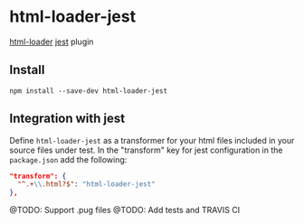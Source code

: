 # html-loader-jest

[html-loader](https://github.com/webpack-contrib/html-loader) [jest](https://github.com/facebook/jest) plugin

## Install
```
npm install --save-dev html-loader-jest
```
## Integration with jest

Define `html-loader-jest` as a transformer for your html files included in your source files under test. In the "transform" key for jest configuration in the `package.json` add the following:

```json
"transform": {
  "^.+\\.html?$": "html-loader-jest"
},
```

@TODO: Support .pug files
@TODO: Add tests and TRAVIS CI
